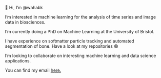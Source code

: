 👋 Hi, I’m @wahabk

I’m interested in machine learning for the analysis of time series and image data in biosciences.

I’m currently doing a PhD on Machine Learning at the University of Bristol.

I have experience on softmatter particle tracking and automated segmentation of bone. Have a look at my repositories 😄

I’m looking to collaborate on interesting machine learning and data science applications.

You can find my email [here.](https://research-information.bris.ac.uk/en/persons/abdelwahab-kawafi)

<!---
wahabk/wahabk is a ✨ special ✨ repository because its `README.md` (this file) appears on your GitHub profile.
You can click the Preview link to take a look at your changes.
--->

